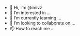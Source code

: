 - 👋 Hi, I’m @imivz
- 👀 I’m interested in ...
- 🌱 I’m currently learning ...
- 💞️ I’m looking to collaborate on ...
- 📫 How to reach me ...

<!---
imivz/imivz is a ✨ special ✨ repository because its `README.md` (this file) appears on your GitHub profile.
You can click the Preview link to take a look at your changes.
--->
